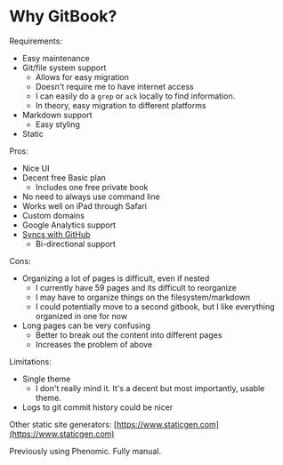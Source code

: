 # Why GitBook?

Requirements:

* Easy maintenance
* Git/file system support
  * Allows for easy migration
  * Doesn't require me to have internet access
  * I can easily do a `grep` or `ack` locally to find information.
  * In theory, easy migration to different platforms
* Markdown support
  * Easy styling
* Static

Pros:

* Nice UI
* Decent free Basic plan
  * Includes one free private book
* No need to always use command line
* Works well on iPad through Safari
* Custom domains
* Google Analytics support
* [Syncs with GitHub](https://docs.gitbook.com/integrations/github)
  * Bi-directional support

Cons:

* Organizing a lot of pages is difficult, even if nested
  * I currently have 59 pages and its difficult to reorganize
  * I may have to organize things on the filesystem/markdown
  * I could potentially move to a second gitbook, but I like everything organized in one for now
* Long pages can be very confusing
  * Better to break out the content into different pages
  * Increases the problem of above

Limitations:

* Single theme
  * I don't really mind it. It's a decent but most importantly, usable theme.
* Logs to git commit history could be nicer

Other static site generators: [https://www.staticgen.com](https://www.staticgen.com)

Previously using Phenomic. Fully manual.

